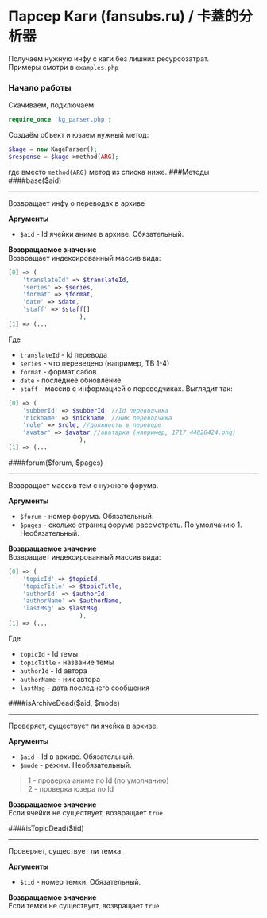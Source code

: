 # Парсер Каги (fansubs.ru) / 卡蓋的分析器
Получаем нужную инфу с каги без лишних ресурсозатрат.   
Примеры смотри в `examples.php`
### Начало работы
Скачиваем, подключаем:
```php
require_once 'kg_parser.php';
```
Создаём объект и юзаем нужный метод:
```php
$kage = new KageParser();
$response = $kage->method(ARG);
```
где вместо `method(ARG)` метод из списка ниже.
###Методы
####base($aid)
***
Возвращает инфу о переводах в архиве
  
**Аргументы**
* `$aid` - Id ячейки аниме в архиве. Обязательный.
  
**Возвращаемое значение**  
Возвращает индексированный массив вида:
```php
[0] => (
	'translateId' => $translateId,
	'series' => $series,
	'format' => $format,
	'date' => $date,
	'staff' => $staff[]
					),
[1] => (...
```
Где 
* `translateId` - Id перевода
* `series` - что переведено (например, ТВ 1-4)
* `format` - формат сабов
* `date` - последнее обновление
* `staff` - массив с информацией о переводчиках. Выглядит так:
```php
[0] => (
	'subberId' => $subberId, //Id переводчика
	'nickname' => $nickname, //ник переводчика
	'role' => $role, //должность в переводе
	'avatar' => $avatar //аватарка (например, 1717_44828424.png)
					),
[1] => (...
```

####forum($forum, $pages)
***
Возвращает массив тем с нужного форума.
  
**Аргументы**
* `$forum` - номер форума. Обязательный.
* `$pages` - сколько страниц форума рассмотреть. По умолчанию 1. Необязательный.
  
**Возвращаемое значение**  
Возвращает индексированный массив вида:
```php
[0] => (
	'topicId' => $topicId,
	'topicTitle' => $topicTitle,
	'authorId' => $authorId,
	'authorName' => $authorName,
	'lastMsg' => $lastMsg
					),
[1] => (...
```
Где 
* `topicId` - Id темы
* `topicTitle` - название темы
* `authorId` - Id автора
* `authorName` - ник автора
* `lastMsg` - дата последнего сообщения

####isArchiveDead($aid, $mode)
***
Проверяет, существует ли ячейка в архиве.
  
**Аргументы**
* `$aid` - Id в архиве. Обязательный.
* `$mode` - режим. Необязательный.

>  1 - проверка аниме по Id (по умолчанию)  
>  2 - проверка юзера по Id
  
**Возвращаемое значение**  
Если ячейки не существует, возвращает `true`

####isTopicDead($tid)
***
Проверяет, существует ли темка.
  
**Аргументы**
* `$tid` - номер темки. Обязательный.
  
**Возвращаемое значение**  
Если темки не существует, возвращает `true`

